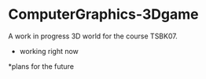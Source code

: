 # ComputerGraphics-3Dgame

A work in progress 3D world for the course TSBK07.

* working right now



*plans for the future
